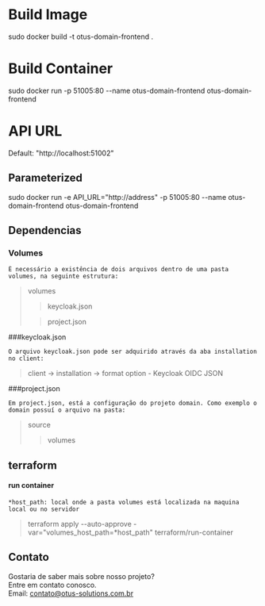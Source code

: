 # Build Image
sudo docker build -t otus-domain-frontend .

# Build Container
sudo docker run -p 51005:80 --name otus-domain-frontend otus-domain-frontend 

# API URL
Default: "http://localhost:51002"

## Parameterized
sudo docker run -e API_URL="http://address" -p 51005:80 --name otus-domain-frontend otus-domain-frontend 

## Dependencias
### Volumes
```
É necessário a existência de dois arquivos dentro de uma pasta volumes, na seguinte estrutura:
```
> volumes
>> keycloak.json
> 
>>project.json

###keycloak.json
```
O arquivo keycloak.json pode ser adquirido através da aba installation no client:
```
> client -> installation -> format option - Keycloak OIDC JSON

###project.json

```
Em project.json, está a configuração do projeto domain. Como exemplo o domain possuí o arquivo na pasta:
```
> source
>> volumes
## terraform
#### run container

```
*host_path: local onde a pasta volumes está localizada na maquina local ou no servidor
```

> terraform apply --auto-approve -var="volumes_host_path=*host_path" terraform/run-container
## Contato
Gostaria de saber mais sobre nosso projeto? <br />
Entre em contato conosco. <br />
Email: contato@otus-solutions.com.br <br />
